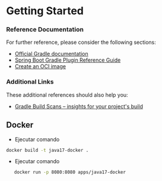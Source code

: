 # Getting Started

### Reference Documentation
For further reference, please consider the following sections:

* [Official Gradle documentation](https://docs.gradle.org)
* [Spring Boot Gradle Plugin Reference Guide](https://docs.spring.io/spring-boot/docs/3.1.2/gradle-plugin/reference/html/)
* [Create an OCI image](https://docs.spring.io/spring-boot/docs/3.1.2/gradle-plugin/reference/html/#build-image)

### Additional Links
These additional references should also help you:

* [Gradle Build Scans – insights for your project's build](https://scans.gradle.com#gradle)


## Docker

- Ejecutar comando 
```bash
docker build -t java17-docker .
```
- Ejecutar comando 
 ```bash
    docker run -p 8080:8080 apps/java17-docker
 ```


